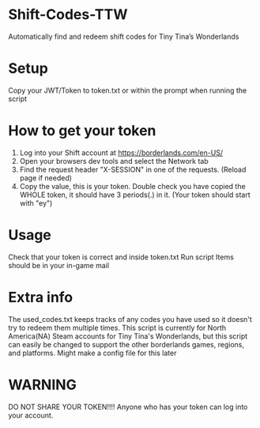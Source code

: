 # Shift-Codes-TTW
Automatically find and redeem shift codes for Tiny Tina’s Wonderlands

# Setup
Copy your JWT/Token to token.txt or within the prompt when running the script

# How to get your token
1. Log into your Shift account at https://borderlands.com/en-US/
2. Open your browsers dev tools and select the Network tab
3. Find the request header "X-SESSION" in one of the requests. (Reload page if needed)
4. Copy the value, this is your token. Double check you have copied the WHOLE token, it should have 3 periods(.) in it. (Your token should start with "ey")

# Usage
Check that your token is correct and inside token.txt
Run script
Items should be in your in-game mail

# Extra info
The used_codes.txt keeps tracks of any codes you have used so it doesn't try to redeem them multiple times.
This script is currently for North America(NA) Steam accounts for Tiny Tina's Wonderlands, but this script can easily be changed to support the other borderlands games, regions, and platforms. Might make a config file for this later

# WARNING
DO NOT SHARE YOUR TOKEN!!!! Anyone who has your token can log into your account.
